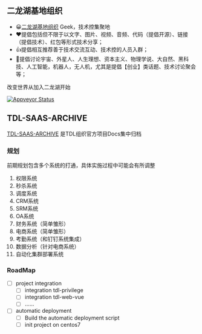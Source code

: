 ## 二龙湖基地组织

* 😀[二龙湖基地组织](http://www.twodragonlake.com) Geek，技术控集聚地
* ❤️提倡包括但不限于以文字、图片、视频、音频、代码（提倡开源）、链接（提倡技术）、红包等形式技术分享；
* 👍提倡相互推荐善于技术交流互动、技术控的人员入群；
* 🎉提倡讨论宇宙、外星人、人生理想、资本主义、物理学说、大自然、黑科技、人工智能，机器人，无人机，尤其是提倡【创业】类话题、技术讨论聚会等；

改变世界从加入二龙湖开始

<a href="http://shang.qq.com/wpa/qunwpa?idkey=c9e6bc3231a1a72378cf9d5354096ca7fcd07dc9105b39fd74f2f859558c3a8a"><img alt="Appveyor Status" src="https://img.shields.io/badge/qq-542414498-orange.svg?longCache=true&style=for-the-badge&logo=data%3Aimages%2Ftencentqq.svg%3B"></a>

## TDL-SAAS-ARCHIVE

[TDL-SAAS-ARCHIVE](https://github.com/TwoDragonLake/tdl-saas-archive) 是TDL组织官方项目Docs集中归档

### 规划
前期规划包含多个系统的打通，具体实施过程中可能会有所调整

1. 权限系统
2. 秒杀系统
3. 调度系统
4. CRM系统
5. SRM系统
6. OA系统
7. 财务系统（简单雏形）
8. 电商系统（简单雏形）
9. 考勤系统（和钉钉系统集成）
10. 数据分析（针对电商系统）
11. 自动化集群部署系统

### RoadMap
* [ ] project integration
    * [ ] integration tdl-privilege
    * [ ] integration tdl-web-vue
    * [ ] ……
* [ ] automatic deployment
    * [ ] Build the automatic deployment script
    * [ ] init project on centos7    